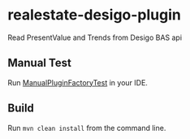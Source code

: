 # realestate-desigo-plugin
Read PresentValue and Trends from Desigo BAS api


## Manual Test
Run [ManualPluginFactoryTest](src/test/java/com/github/robindevilliers/welcometohell/manual/ManualPluginFactoryTest.java) in your IDE.

## Build
Run `mvn clean install` from the command line.
